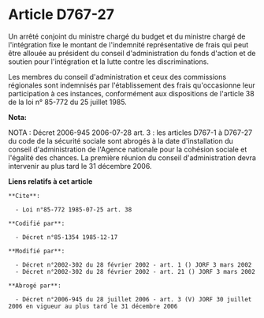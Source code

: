 # Article D767-27

Un arrêté conjoint du ministre chargé du budget et du ministre chargé de l'intégration fixe le montant de l'indemnité
représentative de frais qui peut être allouée au président du conseil d'administration du fonds d'action et de soutien pour
l'intégration et la lutte contre les discriminations.

Les membres du conseil d'administration et ceux des commissions régionales sont indemnisés par l'établissement des frais
qu'occasionne leur participation à ces instances, conformément aux dispositions de l'article 38 de la loi n° 85-772 du 25
juillet 1985.

**Nota:**

NOTA : Décret 2006-945 2006-07-28 art. 3 : les articles D767-1 à D767-27 du code de la sécurité sociale sont abrogés à la
date d'installation du conseil d'administration de l'Agence nationale pour la cohésion sociale et l'égalité des chances. La
première réunion du conseil d'administration devra intervenir au plus tard le 31 décembre 2006.

**Liens relatifs à cet article**

	**Cite**:

	  - Loi n°85-772 1985-07-25 art. 38

	**Codifié par**:

	  - Décret n°85-1354 1985-12-17

	**Modifié par**:

	  - Décret n°2002-302 du 28 février 2002 - art. 1 () JORF 3 mars 2002
	  - Décret n°2002-302 du 28 février 2002 - art. 21 () JORF 3 mars 2002

	**Abrogé par**:

	  - Décret n°2006-945 du 28 juillet 2006 - art. 3 (V) JORF 30 juillet 2006 en vigueur au plus tard le 31 décembre 2006
